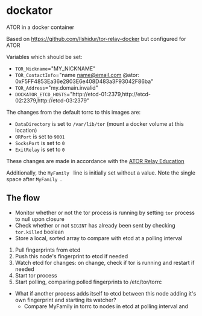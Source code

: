 # dockator
ATOR in a docker container

Based on https://github.com/Ilshidur/tor-relay-docker but configured for ATOR

Variables which should be set:
- `TOR_Nickname`="MY_NICKNAME"
- `TOR_ContactInfo`="name <name@email.com> @ator: 0xF5FF4853Ea36e2803E6e408D483a3F93042F86ba"
- `TOR_Address`="my.domain.invalid"
- `DOCKATOR_ETCD_HOSTS`="http://etcd-01:2379,http://etcd-02:2379,http://etcd-03:2379"

The changes from the default torrc to this images are:
- `DataDirectory` is set to `/var/lib/tor` (mount a docker volume at this location)
- `ORPort` is set to `9001`
- `SocksPort` is set to `0`
- `ExitRelay` is set to `0`

These changes are made in accordance with the [ATOR Relay Education](https://relayseries.ator.io/relay-education/installing-and-configuring-your-onion-router-relay#step-4-onion-router-configuration)

Additionally, the `MyFamily ` line is initially set without a value. Note the single space after `MyFamily `.

## The flow
- Monitor whether or not the tor process is running by setting `tor` process to null upon closure
- Check whether or not `SIGINT` has already been sent by checking `tor.killed` boolean
- Store a local, sorted array to compare with etcd at a polling interval
1. Pull fingerprints from etcd
2. Push this node's fingerprint to etcd if needed
3. Watch etcd for changes: on change, check if tor is running and restart if needed
4. Start tor process
5. Start polling, comparing polled fingerprints to /etc/tor/torrc
- What if another process adds itself to etcd between this node adding it's own fingerprint and starting its watcher?
    - Compare MyFamily in torrc to nodes in etcd at polling interval and
